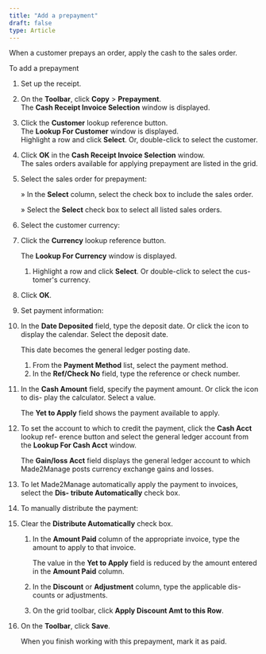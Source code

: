 ```yaml
---
title: "Add a prepayment"
draft: false
type: Article
---
```


When a customer prepays an order, apply the cash to the sales order.

To add a prepayment

1.  Set up the receipt. 
2.  On the **Toolbar**, click **Copy** > **Prepayment**.   
    The **Cash Receipt Invoice Selection** window is displayed.

3.  Click the **Customer** lookup reference button.  
    The **Lookup For Customer** window is displayed.  
    Highlight a row and click **Select**. Or, double-click to select the customer.

5.  Click **OK** in the **Cash Receipt Invoice Selection** window.   
The sales orders available for applying prepayment are listed in the grid.

6.  Select the sales order for prepayment:

    » In the **Select** column, select the check box to include the sales order.

    » Select the **Select** check box to select all listed sales orders.

7.  Select the customer currency:
1.  Click the **Currency** lookup reference button.

    The **Lookup For Currency** window is displayed.

    1.  Highlight a row and click **Select**. Or double-click to select the cus- tomer's currency.
2.  Click **OK**.
3.  Set payment information:
1.  In the **Date Deposited** field, type the deposit date. Or click the icon to display the calendar. Select the deposit date.

    This date becomes the general ledger posting date.

    1.  From the **Payment Method** list, select the payment method.
    2.  In the **Ref/Check No** field, type the reference or check number.
2.  In the **Cash Amount** field, specify the payment amount. Or click the icon to dis- play the calculator. Select a value.

    The **Yet to Apply** field shows the payment available to apply.

1.  To set the account to which to credit the payment, click the **Cash Acct** lookup ref- erence button and select the general ledger account from the **Lookup For Cash Acct** window.

    The **Gain/loss Acct** field displays the general ledger account to which Made2Manage posts currency exchange gains and losses.

2.  To let Made2Manage automatically apply the payment to invoices, select the **Dis- tribute Automatically** check box.
3.  To manually distribute the payment:
1.  Clear the **Distribute Automatically** check box.
    1.  In the **Amount Paid** column of the appropriate invoice, type the amount to apply to that invoice.

        The value in the **Yet to Apply** field is reduced by the amount entered in the **Amount Paid** column.

    2.  In the **Discount** or **Adjustment** column, type the applicable dis- counts or adjustments.
    3.  On the grid toolbar, click **Apply Discount Amt to this Row**.
2.  On the **Toolbar**, click **Save**.

    When you finish working with this prepayment, mark it as paid.
